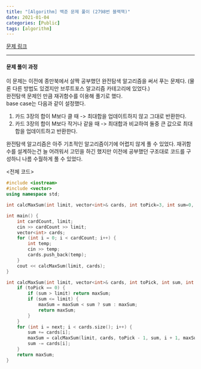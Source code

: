 ```yaml
---
title: "[Algorithm] 백준 문제 풀이 (2798번 블랙잭)"
date: 2021-01-04
categories: [Public]
tags: [algorithm]
---
```


[문제 링크](https://www.acmicpc.net/problem/2798 "블랙잭")

---

#### 문제 풀이 과정

이 문제는 이전에 종만북에서 살짝 공부했던 완전탐색 알고리즘을 써서 푸는 문제다. (물론 다른 방법도 있겠지만 브루트포스 알고리즘 카테고리에 있었다.)<br>
완전탐색 문제인 만큼 재귀함수를 이용해 풀기로 했다.<br>
base case는 다음과 같이 설정했다.<br>
1. 카드 3장의 합이 M보다 클 때 -> 최대합을 업데이트하지 않고 그대로 반환한다.
2. 카드 3장의 합이 M보다 작거나 같을 때 -> 최대합과 비교하여 둘중 큰 값으로 최대합을 업데이트하고 반환한다.


완전탐색 알고리즘은 아주 기초적인 알고리즘이기에 어렵지 않게 풀 수 있었다. 재귀함수를 설계하는건 늘 어려워서 고민을 하긴 했지만 이전에 공부했던 구조대로 코드를 구성하니 나름 수월하게 풀 수 있었다.

<전체 코드>
~~~cpp
#include <iostream>
#include <vector>
using namespace std;

int calcMaxSum(int limit, vector<int>& cards, int toPick=3, int sum=0, int next=0, int maxSum=-1);

int main() {
	int cardCount, limit;
	cin >> cardCount >> limit;
	vector<int> cards;
	for (int i = 0; i < cardCount; i++) {
		int temp;
		cin >> temp;
		cards.push_back(temp);
	}
	cout << calcMaxSum(limit, cards);
}

int calcMaxSum(int limit, vector<int>& cards, int toPick, int sum, int next, int maxSum) {
	if (toPick == 0) {
		if (sum > limit) return maxSum;
		if (sum <= limit) {
			maxSum = maxSum < sum ? sum : maxSum;
			return maxSum;
		}
	}
	for (int i = next; i < cards.size(); i++) {
		sum += cards[i];
		maxSum = calcMaxSum(limit, cards, toPick - 1, sum, i + 1, maxSum);
		sum -= cards[i];
	}
	return maxSum;
}
~~~
